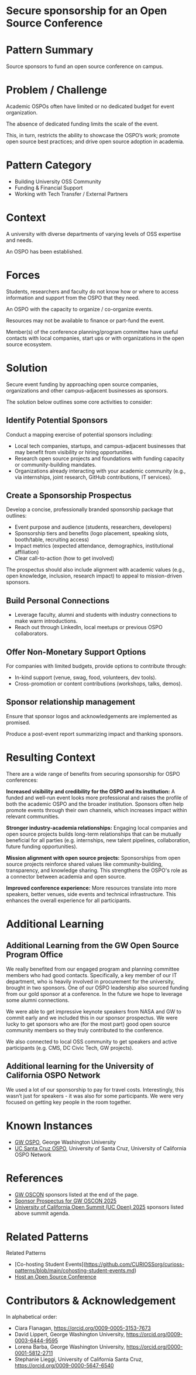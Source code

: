 # Secure sponsorship for an Open Source Conference

# Pattern Summary
Source sponsors to fund an open source conference on campus.

# Problem / Challenge
Academic OSPOs often have limited or no dedicated budget for event organization. 

The absence of dedicated funding limits the scale of the event.

This, in turn, restricts the ability to showcase the OSPO’s work; promote open source best practices; and drive open source adoption in academia.

# Pattern Category
- Building University OSS Community
- Funding & Financial Support
- Working with Tech Transfer / External Partners  

# Context
A university with diverse departments of varying levels of OSS expertise and needs.

An OSPO has been established.

# Forces
Students, researchers and faculty do not know how or where to access information and support from the OSPO that they need.

An OSPO with the capacity to organize / co-organize events.

Resources may not be available to finance or part-fund the event.

Member(s) of the conference planning/program committee have useful contacts with local companies, start ups or with organizations in the open source ecosystem.

# Solution
Secure event funding by approaching open source companies, organizations and other campus-adjacent businesses as sponsors. 

The solution below outlines some core activities to consider:

## Identify Potential Sponsors
Conduct a mapping exercise of potential sponsors including:
* Local tech companies, startups, and campus-adjacent businesses that may benefit from visibility or hiring opportunities.
* Research open source projects and foundations with funding capacity or community-building mandates.
* Organizations already interacting with your academic community (e.g., via internships, joint research, GitHub contributions, IT services).

## Create a Sponsorship Prospectus
Develop a concise, professionally branded sponsorship package that outlines:
* Event purpose and audience (students, researchers, developers)
* Sponsorship tiers and benefits (logo placement, speaking slots, booth/table, recruiting access)
* Impact metrics (expected attendance, demographics, institutional affiliation)
* Clear call-to-action (how to get involved)

The prospectus should also include alignment with academic values (e.g., open knowledge, inclusion, research impact) to appeal to mission-driven sponsors.

## Build Personal Connections
* Leverage faculty, alumni and students with industry connections to make warm introductions.
* Reach out through LinkedIn, local meetups or previous OSPO collaborators.

## Offer Non-Monetary Support Options
For companies with limited budgets, provide options to contribute through:
* In-kind support (venue, swag, food, volunteers, dev tools).
* Cross-promotion or content contributions (workshops, talks, demos).

## Sponsor relationship management 
Ensure that sponsor logos and acknowledgements are implemented as promised.

Produce a post-event report summarizing impact and thanking sponsors.

# Resulting Context
There are a wide range of benefits from securing sponsorship for OSPO conferences:

**Increased visibility and credibility for the OSPO and its institution:** A funded and well-run event looks more professional and raises the profile of both the academic OSPO and the broader institution. Sponsors often help promote events through their own channels, which increases impact within relevant communities.

**Stronger industry-academia relationships:** Engaging local companies and open source projects builds long-term relationships that can be mutually beneficial for all parties (e.g. internships, new talent pipelines, collaboration, future funding opportunities).

**Mission alignment with open source projects:** Sponsorships from open source projects reinforce shared values like community-building, transparency, and knowledge sharing. This strengthens the OSPO's role as a connector between academia and open source.

**Improved conference experience:** More resources translate into more speakers,  better venues, side events and technical infrastructure. This enhances the overall experience for all participants.

# Additional Learning
## Additional Learning from the GW Open Source Program Office
We really benefited from our engaged program and planning committee members who had good contacts. Specifically, a key member of our IT department, who is heavily involved in procurement for the university, brought in two sponsors. One of our OSPO leadership also sourced funding from our gold sponsor at a conference. In the future we hope to leverage some alumni connections.

We were able to get impressive keynote speakers from NASA and GW to commit early and we included this in our sponsor prospectus. We were lucky to get sponsors who are (for the most part) good open source community members so they truly contributed to the conference.  

We also connected to local OSS community to get speakers and active participants (e.g. CMS, DC Civic Tech, GW projects).

## Additional learning for the University of California OSPO Network
We used a lot of our sponsorship to pay for travel costs. Interestingly, this wasn’t just for speakers - it was also for some participants. We were very focused on getting key people in the room together. 

# Known Instances
* [GW OSPO](https://ospo.gwu.edu/), George Washington University
* [UC Santa Cruz OSPO](https://ucsc-ospo.github.io/), University of Santa Cruz, University of California OSPO Network

# References
* [GW OSCON](https://ospo.gwu.edu/oscon-2025) sponsors listed at the end of the page.
* [Sponsor Prospectus for GW OSCON 2025](https://gwu.box.com/s/t85385ljfie6ixtt0zxx2mnw6nxh40mx)
* [University of California Open Summit (UC Open) 2025](https://ucospo.net/events/uc-open-4-2025/) sponsors listed above summit agenda.

# Related Patterns
Related Patterns
* [Co-hosting Student Events[(https://github.com/CURIOSSorg/curioss-patterns/blob/main/cohosting-student-events.md)
* [Host an Open Source Conference](https://github.com/CURIOSSorg/curioss-patterns/blob/main/host-an-open-source-conference.md)

# Contributors & Acknowledgement
In alphabetical order:

* Ciara Flanagan, https://orcid.org/0009-0005-3153-7673
* David Lippert, George Washington University, https://orcid.org/0009-0003-6444-9595
* Lorena Barba, George Washington University, https://orcid.org/0000-0001-5812-2711
* Stephanie Lieggi, University of California Santa Cruz, https://orcid.org/0009-0000-5647-6540
